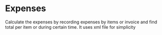 # Expenses
Calculate the expenses by recording expenses by items or invoice and find total per item or during certain time. It uses xml file for simplicity
